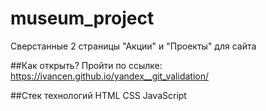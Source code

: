 # museum_project
Сверстанные 2 страницы "Акции" и "Проекты" для сайта 

##Как открыть?
Пройти по ссылке: https://ivancen.github.io/yandex__git_validation/

##Стек технологий
HTML CSS JavaScript

